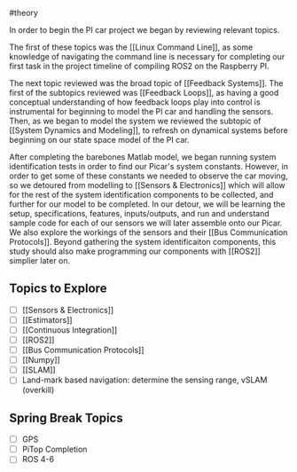 #theory 

In order to begin the PI car project we began by reviewing relevant topics. 

The first of these topics was the [[Linux Command Line]], as some knowledge of navigating the command line is necessary for completing our first task in the project timeline of compiling ROS2 on the Raspberry PI.

The next topic reviewed was the broad topic of [[Feedback Systems]]. The first of the subtopics reviewed was [[Feedback Loops]], as having a good conceptual understanding of how feedback loops play into control is instrumental for beginning to model the PI car and handling the sensors. Then, as we began to model the system we reviewed the subtopic of [[System Dynamics and Modeling]], to refresh on dynamical systems before beginning on our state space model of the PI car.

After completing the barebones Matlab model, we began running system identification tests in order to find our Picar's system constants. However, in order to get some of these constants we needed to observe the car moving, so we detoured from modelling to [[Sensors & Electronics]] which will allow for the rest of the system identification components to be collected, and further for our model to be completed. In our detour, we will be learning the setup, specifications, features, inputs/outputs, and run and understand sample code for each of our sensors we will later assemble onto our Picar. We also explore the workings of the sensors and their [[Bus Communication Protocols]]. Beyond gathering the system identificaiton components, this study should also make programming our components with [[ROS2]] simplier later on. 


## Topics to Explore

- [ ] [[Sensors & Electronics]]
- [ ] [[Estimators]]
- [ ] [[Continuous Integration]]
- [ ] [[ROS2]]
- [ ] [[Bus Communication Protocols]]
- [ ] [[Numpy]]
- [ ] [[SLAM]]
- [ ] Land-mark based navigation: determine the sensing range, vSLAM (overkill)

## Spring Break Topics

- [ ] GPS
- [ ] PiTop Completion
- [ ] ROS 4-6